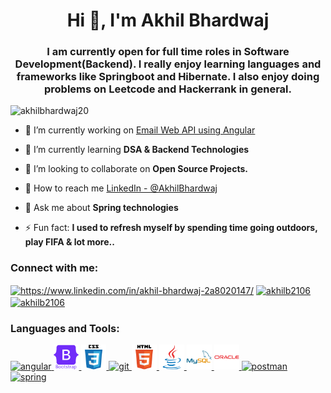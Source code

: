 <h1 align="center">Hi 👋, I'm Akhil Bhardwaj</h1>
<h3 align="center">I am currently open for full time roles in Software Development(Backend). I really enjoy learning languages and frameworks like Springboot and Hibernate. I also enjoy doing problems on Leetcode and Hackerrank in general.</h3>

<p align="left"> <img src="https://komarev.com/ghpvc/?username=akhilbhardwaj20&label=Profile%20views&color=0e75b6&style=flat" alt="akhilbhardwaj20" /> </p>

- 🔭 I’m currently working on [Email Web API using Angular](https://github.com/akhilbhardwaj20/Email-Web-API)

- 🌱 I’m currently learning **DSA & Backend Technologies**

- 👯 I’m looking to collaborate on **Open Source Projects.**

- 🤝 How to reach me [LinkedIn - @AkhilBhardwaj](https://www.linkedin.com/in/akhil-bhardwaj-2a8020147/)

- 💬 Ask me about **Spring technologies**

- ⚡ Fun fact: **I used to refresh myself by spending time going outdoors, play FIFA & lot more..**

<h3 align="left">Connect with me:</h3>
<p align="left">
<a href="https://linkedin.com/in/https://www.linkedin.com/in/akhil-bhardwaj-2a8020147/" target="blank"><img align="center" src="https://raw.githubusercontent.com/rahuldkjain/github-profile-readme-generator/master/src/images/icons/Social/linked-in-alt.svg" alt="https://www.linkedin.com/in/akhil-bhardwaj-2a8020147/" height="30" width="40" /></a>
<a href="https://www.codechef.com/users/akhilb2106" target="blank"><img align="center" src="https://cdn.jsdelivr.net/npm/simple-icons@3.1.0/icons/codechef.svg" alt="akhilb2106" height="30" width="40" /></a>
<a href="https://www.leetcode.com/akhilb2106" target="blank"><img align="center" src="https://raw.githubusercontent.com/rahuldkjain/github-profile-readme-generator/master/src/images/icons/Social/leet-code.svg" alt="akhilb2106" height="30" width="40" /></a>
</p>

<h3 align="left">Languages and Tools:</h3>
<p align="left"> <a href="https://angular.io" target="_blank"> <img src="https://angular.io/assets/images/logos/angular/angular.svg" alt="angular" width="40" height="40"/> </a> <a href="https://getbootstrap.com" target="_blank"> <img src="https://raw.githubusercontent.com/devicons/devicon/master/icons/bootstrap/bootstrap-plain-wordmark.svg" alt="bootstrap" width="40" height="40"/> </a> <a href="https://www.w3schools.com/css/" target="_blank"> <img src="https://raw.githubusercontent.com/devicons/devicon/master/icons/css3/css3-original-wordmark.svg" alt="css3" width="40" height="40"/> </a> <a href="https://git-scm.com/" target="_blank"> <img src="https://www.vectorlogo.zone/logos/git-scm/git-scm-icon.svg" alt="git" width="40" height="40"/> </a> <a href="https://www.w3.org/html/" target="_blank"> <img src="https://raw.githubusercontent.com/devicons/devicon/master/icons/html5/html5-original-wordmark.svg" alt="html5" width="40" height="40"/> </a> <a href="https://www.java.com" target="_blank"> <img src="https://raw.githubusercontent.com/devicons/devicon/master/icons/java/java-original.svg" alt="java" width="40" height="40"/> </a> <a href="https://www.mysql.com/" target="_blank"> <img src="https://raw.githubusercontent.com/devicons/devicon/master/icons/mysql/mysql-original-wordmark.svg" alt="mysql" width="40" height="40"/> </a> <a href="https://www.oracle.com/" target="_blank"> <img src="https://raw.githubusercontent.com/devicons/devicon/master/icons/oracle/oracle-original.svg" alt="oracle" width="40" height="40"/> </a> <a href="https://postman.com" target="_blank"> <img src="https://www.vectorlogo.zone/logos/getpostman/getpostman-icon.svg" alt="postman" width="40" height="40"/> </a> <a href="https://spring.io/" target="_blank"> <img src="https://www.vectorlogo.zone/logos/springio/springio-icon.svg" alt="spring" width="40" height="40"/> </a> </p>
